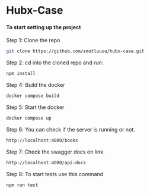 # Hubx-Case


#### To start setting up the project

Step 1: Clone the repo

```bash
git clone https://github.com/smutluuuu/hubx-case.git
```

Step 2: cd into the cloned repo and run:

```bash
npm install
```

Step 4: Build the docker

```bash
docker compose build 
```

Step 5: Start the docker

```bash
docker compose up 
```

Step 6: You can check if the server is running or not.

```bash
http://localhost:4000/books
```


Step 7: Check the swagger docs on link.

```bash
http://localhost:4000/api-docs
```

Step 8: To start tests use this command

```bash
npm run test
```